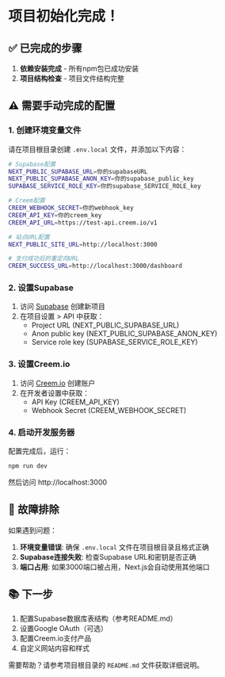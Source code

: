 # 项目初始化完成！

## ✅ 已完成的步骤

1. **依赖安装完成** - 所有npm包已成功安装
2. **项目结构检查** - 项目文件结构完整

## ⚠️ 需要手动完成的配置

### 1. 创建环境变量文件

请在项目根目录创建 `.env.local` 文件，并添加以下内容：

```bash
# Supabase配置
NEXT_PUBLIC_SUPABASE_URL=你的supabaseURL
NEXT_PUBLIC_SUPABASE_ANON_KEY=你的supabase_public_key
SUPABASE_SERVICE_ROLE_KEY=你的supabase_SERVICE_ROLE_key

# Creem配置
CREEM_WEBHOOK_SECRET=你的webhook_key
CREEM_API_KEY=你的creem_key
CREEM_API_URL=https://test-api.creem.io/v1

# 站点URL配置
NEXT_PUBLIC_SITE_URL=http://localhost:3000

# 支付成功后的重定向URL
CREEM_SUCCESS_URL=http://localhost:3000/dashboard
```

### 2. 设置Supabase

1. 访问 [Supabase](https://app.supabase.com) 创建新项目
2. 在项目设置 > API 中获取：
   - Project URL (NEXT_PUBLIC_SUPABASE_URL)
   - Anon public key (NEXT_PUBLIC_SUPABASE_ANON_KEY)
   - Service role key (SUPABASE_SERVICE_ROLE_KEY)

### 3. 设置Creem.io

1. 访问 [Creem.io](https://www.creem.io/) 创建账户
2. 在开发者设置中获取：
   - API Key (CREEM_API_KEY)
   - Webhook Secret (CREEM_WEBHOOK_SECRET)

### 4. 启动开发服务器

配置完成后，运行：

```bash
npm run dev
```

然后访问 http://localhost:3000

## 🔧 故障排除

如果遇到问题：

1. **环境变量错误**: 确保 `.env.local` 文件在项目根目录且格式正确
2. **Supabase连接失败**: 检查Supabase URL和密钥是否正确
3. **端口占用**: 如果3000端口被占用，Next.js会自动使用其他端口

## 📚 下一步

1. 配置Supabase数据库表结构（参考README.md）
2. 设置Google OAuth（可选）
3. 配置Creem.io支付产品
4. 自定义网站内容和样式

需要帮助？请参考项目根目录的 `README.md` 文件获取详细说明。 